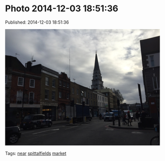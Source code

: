 
# Photo 2014-12-03 18:51:36

Published: 2014-12-03 18:51:36

![](104259306802-0.jpg)

Tags: [near](tag-near.md) [spittalfields](tag-spittalfields.md) [market](tag-market.md)
